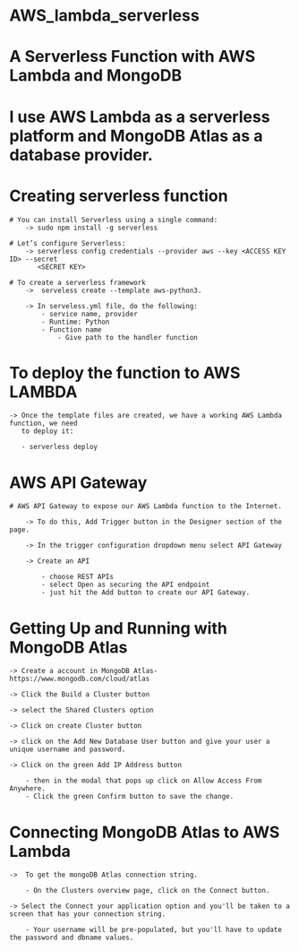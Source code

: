 # AWS_lambda_serverless

# A Serverless Function with AWS Lambda and MongoDB

# I use AWS Lambda as a serverless platform and MongoDB Atlas as a database provider.

# Creating serverless function

    # You can install Serverless using a single command:
        -> sudo npm install -g serverless

    # Let’s configure Serverless:
        -> serverless config credentials --provider aws --key <ACCESS KEY ID> --secret 
           <SECRET KEY>    

    # To create a serverless framework
        ->  serveless create --template aws-python3.
        
        -> In serveless.yml file, do the following:
            - service name, provider
            - Runtime: Python 
            - Function name
                - Give path to the handler function

# To deploy the function to AWS LAMBDA    
    
    -> Once the template files are created, we have a working AWS Lambda function, we need  
       to deploy it:

       - serverless deploy


# AWS API Gateway

    # AWS API Gateway to expose our AWS Lambda function to the Internet.

        -> To do this, Add Trigger button in the Designer section of the page.
        
        -> In the trigger configuration dropdown menu select API Gateway

        -> Create an API 

            - choose REST APIs
            - select Open as securing the API endpoint
            - just hit the Add button to create our API Gateway.

# Getting Up and Running with MongoDB Atlas     

    -> Create a account in MongoDB Atlas- https://www.mongodb.com/cloud/atlas

    -> Click the Build a Cluster button

    -> select the Shared Clusters option

    -> Click on create Cluster button

    -> click on the Add New Database User button and give your user a unique username and password.

    -> Click on the green Add IP Address button 

        - then in the modal that pops up click on Allow Access From Anywhere.
        - Click the green Confirm button to save the change.


# Connecting MongoDB Atlas to AWS Lambda

    ->  To get the mongoDB Atlas connection string.

        - On the Clusters overview page, click on the Connect button.

    -> Select the Connect your application option and you'll be taken to a screen that has your connection string. 
        
        - Your username will be pre-populated, but you'll have to update the password and dbname values. 


